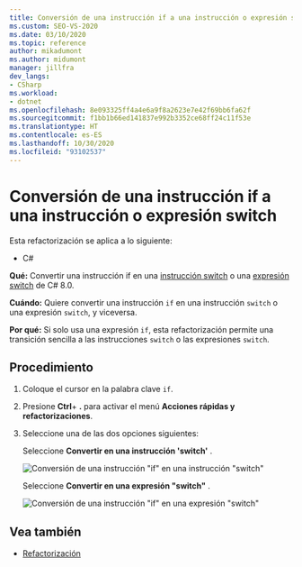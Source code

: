 ```yaml
---
title: Conversión de una instrucción if a una instrucción o expresión switch
ms.custom: SEO-VS-2020
ms.date: 03/10/2020
ms.topic: reference
author: mikadumont
ms.author: midumont
manager: jillfra
dev_langs:
- CSharp
ms.workload:
- dotnet
ms.openlocfilehash: 8e093325ff4a4e6a9f8a2623e7e42f69bb6fa62f
ms.sourcegitcommit: f1bb1b66ed141837e992b3352ce68ff24c11f53e
ms.translationtype: HT
ms.contentlocale: es-ES
ms.lasthandoff: 10/30/2020
ms.locfileid: "93102537"
---
```

# <a name="convert-if-statement-to-switch-statement-or-switch-expression"></a>Conversión de una instrucción if a una instrucción o expresión switch

Esta refactorización se aplica a lo siguiente:

- C#

**Qué:** Convertir una instrucción if en una [instrucción switch](/dotnet/csharp/language-reference/keywords/switch) o una [expresión switch](/dotnet/csharp/whats-new/csharp-8#switch-expressions) de C# 8.0.

**Cuándo:** Quiere convertir una instrucción `if` en una instrucción `switch` o una expresión `switch`, y viceversa.

**Por qué:** Si solo usa una expresión `if`, esta refactorización permite una transición sencilla a las instrucciones `switch` o las expresiones `switch`.

## <a name="how-to"></a>Procedimiento

1. Coloque el cursor en la palabra clave `if`.
2. Presione **Ctrl**+ **.** para activar el menú **Acciones rápidas y refactorizaciones**.
3. Seleccione una de las dos opciones siguientes:

    Seleccione **Convertir en una instrucción 'switch'** .

   ![Conversión de una instrucción "if" en una instrucción "switch"](media/convert-if-to-switch-statement.png)

    Seleccione **Convertir en una expresión "switch"** .

    ![Conversión de una instrucción "if" en una expresión "switch"](media/convert-if-to-switch-expression.png)

## <a name="see-also"></a>Vea también

- [Refactorización](../refactoring-in-visual-studio.md)
